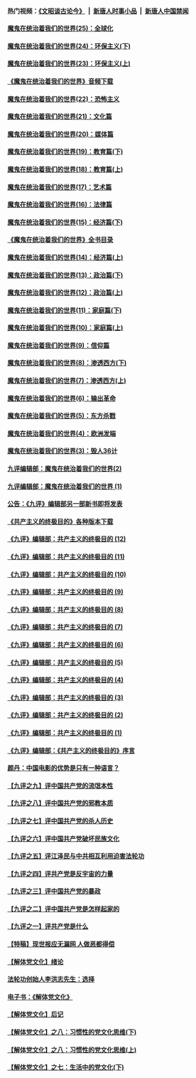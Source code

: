 #### 热门视频：[《文昭谈古论今》](https://github.com/gfw-breaker/wenzhao/blob/master/README.md?t=10210033) &nbsp;|&nbsp; [新唐人时事小品](https://github.com/gfw-breaker/ntdtv-comedy/blob/master/README.md?t=10210033) &nbsp;|&nbsp; [新唐人中国禁闻](https://github.com/gfw-breaker/ntdtv-news/blob/master/README.md?t=10210033)

#### [魔鬼在统治着我们的世界(25)：全球化](../pages/nsc422/n10788205.md?t=10210033) 

#### [魔鬼在统治着我们的世界(24)：环保主义(下)](../pages/nsc422/n10695307.md?t=10210033) 

#### [魔鬼在统治着我们的世界(23)：环保主义(上)](../pages/nsc422/n10688613.md?t=10210033) 

#### [《魔鬼在统治着我们的世界》音频下载](../pages/nsc422/n10635553.md?t=10210033) 

#### [魔鬼在统治着我们的世界(22)：恐怖主义](../pages/nsc422/n10614727.md?t=10210033) 

#### [魔鬼在统治着我们的世界(21)：文化篇](../pages/nsc422/n10597706.md?t=10210033) 

#### [魔鬼在统治着我们的世界(20)：媒体篇](../pages/nsc422/n10586579.md?t=10210033) 

#### [魔鬼在统治着我们的世界(19)：教育篇(下)](../pages/nsc422/n10564808.md?t=10210033) 

#### [魔鬼在统治着我们的世界(18)：教育篇(上)](../pages/nsc422/n10526970.md?t=10210033) 

#### [魔鬼在统治着我们的世界(17)：艺术篇](../pages/nsc422/n10499093.md?t=10210033) 

#### [魔鬼在统治着我们的世界(16)：法律篇](../pages/nsc422/n10485969.md?t=10210033) 

#### [魔鬼在统治着我们的世界(15)：经济篇(下)](../pages/nsc422/n10469975.md?t=10210033) 

#### [《魔鬼在统治着我们的世界》全书目录](../pages/nsc422/n10464261.md?t=10210033) 

#### [魔鬼在统治着我们的世界(14)：经济篇(上)](../pages/nsc422/n10457370.md?t=10210033) 

#### [魔鬼在统治着我们的世界(13)：政治篇(下)](../pages/nsc422/n10448270.md?t=10210033) 

#### [魔鬼在统治着我们的世界(12)：政治篇(上)](../pages/nsc422/n10444576.md?t=10210033) 

#### [魔鬼在统治着我们的世界(11)：家庭篇(下)](../pages/nsc422/n10440961.md?t=10210033) 

#### [魔鬼在统治着我们的世界(10)：家庭篇(上)](../pages/nsc422/n10435448.md?t=10210033) 

#### [魔鬼在统治着我们的世界(9)：信仰篇](../pages/nsc422/n10432159.md?t=10210033) 

#### [魔鬼在统治着我们的世界(8)：渗透西方(下)](../pages/nsc422/n10429603.md?t=10210033) 

#### [魔鬼在统治着我们的世界(7)：渗透西方(上)](../pages/nsc422/n10426013.md?t=10210033) 

#### [魔鬼在统治着我们的世界(6)：输出革命](../pages/nsc422/n10421536.md?t=10210033) 

#### [魔鬼在统治着我们的世界(5)：东方杀戮](../pages/nsc422/n10417707.md?t=10210033) 

#### [魔鬼在统治着我们的世界(4)：欧洲发端](../pages/nsc422/n10414890.md?t=10210033) 

#### [魔鬼在统治着我们的世界(3)：毁人36计](../pages/nsc422/n10411583.md?t=10210033) 

#### [九评编辑部：魔鬼在统治着我们的世界(2)](../pages/nsc422/n10410036.md?t=10210033) 

#### [九评编辑部：魔鬼在统治着我们的世界 (1)](../pages/nsc422/n10406825.md?t=10210033) 

#### [公告：《九评》编辑部另一部新书即将发表](../pages/nsc422/n10405104.md?t=10210033) 

#### [《共产主义的终极目的》各种版本下载](../pages/nsc422/n10022138.md?t=10210033) 

#### [《九评》编辑部：共产主义的终极目的 (12)](../pages/nsc422/n9933272.md?t=10210033) 

#### [《九评》编辑部：共产主义的终极目的 (11)](../pages/nsc422/n9924973.md?t=10210033) 

#### [《九评》编辑部：共产主义的终极目的 (10)](../pages/nsc422/n9920883.md?t=10210033) 

#### [《九评》编辑部：共产主义的终极目的 (9)](../pages/nsc422/n9916363.md?t=10210033) 

#### [《九评》编辑部：共产主义的终极目的 (8)](../pages/nsc422/n9912488.md?t=10210033) 

#### [《九评》编辑部：共产主义的终极目的 (7)](../pages/nsc422/n9901176.md?t=10210033) 

#### [《九评》编辑部：共产主义的终极目的 (6)](../pages/nsc422/n9899359.md?t=10210033) 

#### [《九评》编辑部：共产主义的终极目的 (5)](../pages/nsc422/n9893174.md?t=10210033) 

#### [《九评》编辑部：共产主义的终极目的 (4)](../pages/nsc422/n9891246.md?t=10210033) 

#### [《九评》编辑部：共产主义的终极目的 (3)](../pages/nsc422/n9879879.md?t=10210033) 

#### [《九评》编辑部：共产主义的终极目的 (2)](../pages/nsc422/n9876205.md?t=10210033) 

#### [《九评》编辑部：共产主义的终极目的 (1)](../pages/nsc422/n9865857.md?t=10210033) 

#### [《九评》编辑部：《共产主义的终极目的》序言](../pages/nsc422/n9862666.md?t=10210033) 

#### [颜丹：中国电影的优势是只有一种语言？](../pages/nsc422/n9583062.md?t=10210033) 

#### [【九评之九】评中国共产党的流氓本性](../pages/nsc422/n737542.md?t=10210033) 

#### [【九评之八】评中国共产党的邪教本质](../pages/nsc422/n735942.md?t=10210033) 

#### [【九评之七】评中国共产党的杀人历史](../pages/nsc422/n733806.md?t=10210033) 

#### [【九评之六】评中国共产党破坏民族文化](../pages/nsc422/n731667.md?t=10210033) 

#### [【九评之五】评江泽民与中共相互利用迫害法轮功](../pages/nsc422/n730058.md?t=10210033) 

#### [【九评之四】评共产党是反宇宙的力量](../pages/nsc422/n727814.md?t=10210033) 

#### [【九评之三】评中国共产党的暴政](../pages/nsc422/n725597.md?t=10210033) 

#### [【九评之二】评中国共产党是怎样起家的](../pages/nsc422/n723946.md?t=10210033) 

#### [【九评之一】评共产党是什么](../pages/nsc422/n722529.md?t=10210033) 

#### [【特稿】现世报应无漏网 人做恶都得偿](../pages/nsc422/n4215167.md?t=10210033) 

#### [【解体党文化】绪论](../pages/nsc422/n1449356.md?t=10210033) 

#### [法轮功创始人李洪志先生：选择](../pages/nsc422/n3580738.md?t=10210033) 

#### [电子书：《解体党文化》](../pages/nsc422/n1573484.md?t=10210033) 

#### [【解体党文化】后记](../pages/nsc422/n1531999.md?t=10210033) 

#### [【解体党文化】之八：习惯性的党文化思维(下)](../pages/nsc422/n1526477.md?t=10210033) 

#### [【解体党文化】之八：习惯性的党文化思维(上)](../pages/nsc422/n1520631.md?t=10210033) 

#### [【解体党文化】之七：生活中的党文化(下)](../pages/nsc422/n1513446.md?t=10210033) 

